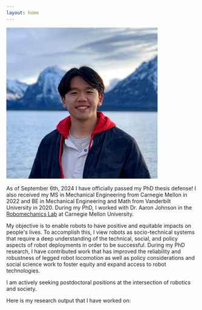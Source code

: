 ```yaml
---
layout: home
---
```


<img src="/assets/img/Picture_of_Head.jpg" alt="Me" width="400" class="center"/>

As of September 6th, 2024 I have officially passed my PhD thesis defense! I also received my MS in Mechanical Engineering from Carnegie Mellon in 2022 and BE in Mechanical Engineering and Math from Vanderbilt University in 2020.
During my PhD, I worked with Dr. Aaron Johnson in the [Robomechanics Lab](https://www.cmu.edu/me/robomechanicslab/) at Carnegie Mellon University. 

My objective is to enable robots to have positive and equitable impacts on people's lives. To accomplish this, I view robots as socio-technical systems that require a deep understanding of the technical, social, and policy aspects of robot deployments in order to be successful. During my PhD research, I have contributed work that has improved the reliability and robustness of legged robot locomotion as well as policy considerations and social science work to foster equity and expand access to robot technologies.

I am actively seeking postdoctoral positions at the intersection of robotics and society.

Here is my research output that I have worked on:
